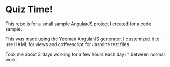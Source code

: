 # Quiz Time!

This repo is for a small sample AngularJS project I created for a code sample.

This was made using the
[Yeoman](http://yeoman.io/)
AngularJS generator. I customized it to use HAML for views and coffeescript for Jasmine test files.

Took me about 3 days working for a few hours each day in between normal work.
